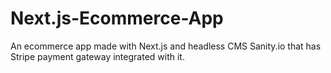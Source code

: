 # Next.js-Ecommerce-App
An ecommerce app made with Next.js and headless CMS Sanity.io that has Stripe payment gateway integrated with it. 

